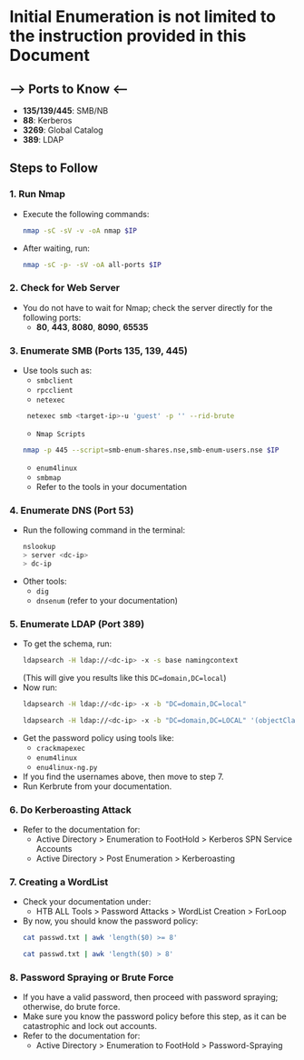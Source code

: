 # **Initial Enumeration is not limited to the instruction provided in this Document**

## **--> Ports to Know <--**

  - **135/139/445**: SMB/NB
  - **88**: Kerberos
  - **3269**: Global Catalog
  - **389**: LDAP

## **Steps to Follow**

### **1. Run Nmap**
   - Execute the following commands:
     ```bash
     nmap -sC -sV -v -oA nmap $IP
     ```
   - After waiting, run:
     ```bash
     nmap -sC -p- -sV -oA all-ports $IP
     ```

### **2. Check for Web Server**
   - You do not have to wait for Nmap; check the server directly for the following ports:
     - **80**, **443**, **8080**, **8090**, **65535**

### **3. Enumerate SMB (Ports 135, 139, 445)**
   - Use tools such as:
     - `smbclient`
     - `rpcclient`
     - `netexec`
     ```bash
      netexec smb <target-ip>-u 'guest' -p '' --rid-brute
     ```
     - `Nmap Scripts`
     ```bash
     nmap -p 445 --script=smb-enum-shares.nse,smb-enum-users.nse $IP
     ```
     - `enum4linux`
     - `smbmap`
     - Refer to the tools in your documentation

### **4. Enumerate DNS (Port 53)**
   - Run the following command in the terminal:
     ```bash
     nslookup
     > server <dc-ip>
     > dc-ip
     ```
   - Other tools:
     - `dig`
     - `dnsenum` (refer to your documentation)

### **5. Enumerate LDAP (Port 389)**
   - To get the schema, run:
     ```bash
     ldapsearch -H ldap://<dc-ip> -x -s base namingcontext
     ```
     (This will give you results like this `DC=domain,DC=local`)
   - Now run:
     ```bash
     ldapsearch -H ldap://<dc-ip> -x -b "DC=domain,DC=local"
     ```
     ```bash
     ldapsearch -H ldap://<dc-ip> -x -b "DC=domain,DC=LOCAL" '(objectClass=user)' sAMAccountName | grep sAMAccountName
     ```
   - Get the password policy using tools like:
     - `crackmapexec`
     - `enum4linux`
     - `enu4linux-ng.py`
   - If you find the usernames above, then move to step 7.
   - Run Kerbrute from your documentation.

### **6. Do Kerberoasting Attack**
   - Refer to the documentation for:
     - Active Directory > Enumeration to FootHold > Kerberos SPN Service Accounts
     - Active Directory > Post Enumeration > Kerberoasting

### **7. Creating a WordList**
   - Check your documentation under:
     - HTB ALL Tools > Password Attacks > WordList Creation > ForLoop
   - By now, you should know the password policy:
     ```bash
     cat passwd.txt | awk 'length($0) >= 8'
     ```
     ```bash
     cat passwd.txt | awk 'length($0) > 8'
     ```

### **8. Password Spraying or Brute Force**
   - If you have a valid password, then proceed with password spraying; otherwise, do brute force.
   - Make sure you know the password policy before this step, as it can be catastrophic and lock out accounts.
   - Refer to the documentation for:
     - Active Directory > Enumeration to FootHold > Password-Spraying
